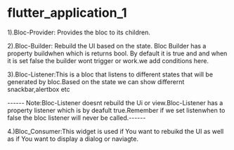 # flutter_application_1

1).Bloc-Provider: Provides the bloc to its children.

2).Bloc-Builder: Rebuild the UI based on the state. Bloc Builder has a property buildwhen which is returns bool. By default it is true and and when it is set false the builder wont trigger or work.we add conditions here.

3).Bloc-Listener:This is a bloc that listens to different states that will be generated by bloc.Based on the state we can show differernt snackbar,alertbox etc

------ Note:Bloc-Listener doesnt rebuild the Ui or view.Bloc-Listener has a property listener which is by deafult true.Remember if we set listenwhen to false the bloc listener will never be called.------

4.)Bloc_Consumer:This widget is used if You want to rebuikd the UI as well as if You want to display a dialog or naviagte.

